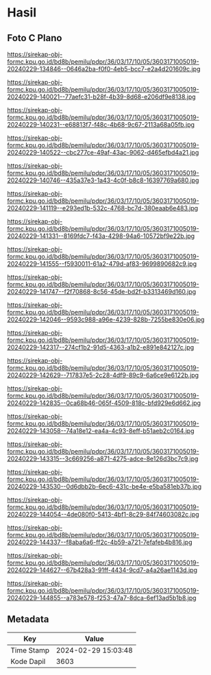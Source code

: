 # Hasil

## Foto C Plano

https://sirekap-obj-formc.kpu.go.id/bd8b/pemilu/pdpr/36/03/17/10/05/3603171005019-20240229-134846--0646a2ba-f0f0-4eb5-bcc7-e2a4d201609c.jpg

https://sirekap-obj-formc.kpu.go.id/bd8b/pemilu/pdpr/36/03/17/10/05/3603171005019-20240229-140021--77aefc31-b28f-4b39-8d68-e206df9e8138.jpg

https://sirekap-obj-formc.kpu.go.id/bd8b/pemilu/pdpr/36/03/17/10/05/3603171005019-20240229-140231--e68813f7-f48c-4b68-9c67-2113a68a05fb.jpg

https://sirekap-obj-formc.kpu.go.id/bd8b/pemilu/pdpr/36/03/17/10/05/3603171005019-20240229-140522--cbc277ce-49af-43ac-9062-d465efbd4a21.jpg

https://sirekap-obj-formc.kpu.go.id/bd8b/pemilu/pdpr/36/03/17/10/05/3603171005019-20240229-140746--435a37e3-1a43-4c0f-b8c8-16397769a680.jpg

https://sirekap-obj-formc.kpu.go.id/bd8b/pemilu/pdpr/36/03/17/10/05/3603171005019-20240229-141119--e293ed1b-532c-4768-bc7d-380eaab6e483.jpg

https://sirekap-obj-formc.kpu.go.id/bd8b/pemilu/pdpr/36/03/17/10/05/3603171005019-20240229-141331--8169fdc7-f43a-4298-94a6-10572bf9e22b.jpg

https://sirekap-obj-formc.kpu.go.id/bd8b/pemilu/pdpr/36/03/17/10/05/3603171005019-20240229-141555--f5930011-61a2-479d-af83-9699890682c9.jpg

https://sirekap-obj-formc.kpu.go.id/bd8b/pemilu/pdpr/36/03/17/10/05/3603171005019-20240229-141747--f2f70868-8c56-45de-bd2f-b3313469d160.jpg

https://sirekap-obj-formc.kpu.go.id/bd8b/pemilu/pdpr/36/03/17/10/05/3603171005019-20240229-142046--9593c988-a96e-4239-828b-7255be830e06.jpg

https://sirekap-obj-formc.kpu.go.id/bd8b/pemilu/pdpr/36/03/17/10/05/3603171005019-20240229-142317--274cf1b2-91d5-4363-a1b2-e891e842127c.jpg

https://sirekap-obj-formc.kpu.go.id/bd8b/pemilu/pdpr/36/03/17/10/05/3603171005019-20240229-142629--717837e5-2c28-4df9-89c9-6a6ce9e6122b.jpg

https://sirekap-obj-formc.kpu.go.id/bd8b/pemilu/pdpr/36/03/17/10/05/3603171005019-20240229-142835--0ca68b46-065f-4509-818c-bfd929e6d662.jpg

https://sirekap-obj-formc.kpu.go.id/bd8b/pemilu/pdpr/36/03/17/10/05/3603171005019-20240229-143058--74a18e12-ea4a-4c93-8eff-b51aeb2c0164.jpg

https://sirekap-obj-formc.kpu.go.id/bd8b/pemilu/pdpr/36/03/17/10/05/3603171005019-20240229-143315--3c669256-a871-4275-adce-8e126d3bc7c9.jpg

https://sirekap-obj-formc.kpu.go.id/bd8b/pemilu/pdpr/36/03/17/10/05/3603171005019-20240229-143530--0d6dbb2b-6ec6-431c-be4e-e5ba581eb37b.jpg

https://sirekap-obj-formc.kpu.go.id/bd8b/pemilu/pdpr/36/03/17/10/05/3603171005019-20240229-144054--4de080f0-5413-4bf1-8c29-84f74603082c.jpg

https://sirekap-obj-formc.kpu.go.id/bd8b/pemilu/pdpr/36/03/17/10/05/3603171005019-20240229-144337--f8aba6a6-ff2c-4b59-a721-7efafeb4b816.jpg

https://sirekap-obj-formc.kpu.go.id/bd8b/pemilu/pdpr/36/03/17/10/05/3603171005019-20240229-144627--67b428a3-91ff-4434-9cd7-a4a26ae1143d.jpg

https://sirekap-obj-formc.kpu.go.id/bd8b/pemilu/pdpr/36/03/17/10/05/3603171005019-20240229-144855--a783e578-f253-47a7-8dca-6ef13ad5b1b8.jpg


## Metadata

| Key        | Value               |
| ---------- | ------------------- |
| Time Stamp | 2024-02-29 15:03:48 |
| Kode Dapil | 3603                |



